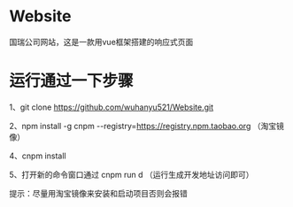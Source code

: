 # Website
国瑞公司网站，这是一款用vue框架搭建的响应式页面

# 运行通过一下步骤
1、git clone https://github.com/wuhanyu521/Website.git

2、npm install -g cnpm --registry=https://registry.npm.taobao.org （淘宝镜像）

4、cnpm install

5、打开新的命令窗口通过 cnpm run d （运行生成开发地址访问即可）

提示：尽量用淘宝镜像来安装和启动项目否则会报错

